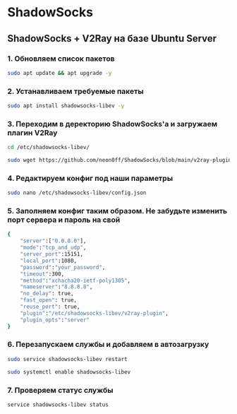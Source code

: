# ShadowSocks
## ShadowSocks + V2Ray на базе Ubuntu Server

### 1. Обновляем список пакетов
```bash
sudo apt update && apt upgrade -y
```

### 2. Устанавливаем требуемые пакеты
```bash
sudo apt install shadowsocks-libev -y
```

### 3. Переходим в деректорию ShadowSocks'a и загружаем плагин V2Ray
```bash
cd /etc/shadowsocks-libev/
```
```bash
sudo wget https://github.com/neon0ff/ShadowSocks/blob/main/v2ray-plugin
```

### 4. Редактируем конфиг под наши параметры
```bash
sudo nano /etc/shadowsocks-libev/config.json
```

### 5. Заполняем конфиг таким образом. Не забудьте изменить порт сервера и пароль на свой
```bash
{
    "server":["0.0.0.0"],
    "mode":"tcp_and_udp",
    "server_port":15151,
    "local_port":1080,
    "password":"your_password",
    "timeout":300,
    "method":"xchacha20-ietf-poly1305",
    "nameserver":"8.8.8.8",
    "no_delay": true,
    "fast_open": true,
    "reuse_port": true,
    "plugin":"/etc/shadowsocks-libev/v2ray-plugin",
    "plugin_opts":"server"
}
```
### 6. Перезапускаем службы и добавляем в автозагрузку
```bash
sudo service shadowsocks-libev restart
```
```bash
sudo systemctl enable shadowsocks-libev
```
### 7. Проверяем статус службы
```bash
service shadowsocks-libev status
```
